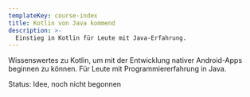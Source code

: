 ```yaml
---
templateKey: course-index
title: Kotlin von Java kommend
description: >-
  Einstieg in Kotlin für Leute mit Java-Erfahrung.
---
```


Wissenswertes zu Kotlin, um mit der Entwicklung nativer
Android-Apps beginnen zu können. Für Leute mit Programmiererfahrung
in Java.

Status: Idee, noch nicht begonnen
